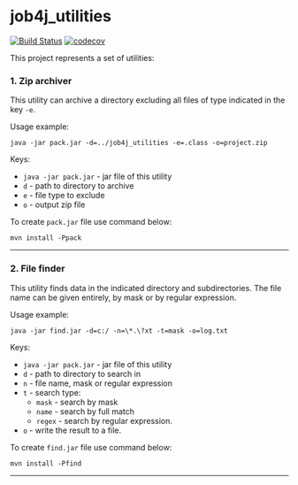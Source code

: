# job4j_utilities
[![Build Status](https://app.travis-ci.com/Krasobas/job4j_utilities.svg?branch=master)](https://app.travis-ci.com/Krasobas/job4j_utilities)
[![codecov](https://codecov.io/gh/Krasobas/job4j_utilities/branch/master/graph/badge.svg?token=P059V7UIHB)](https://codecov.io/gh/Krasobas/job4j_utilities)

This project represents a set of utilities:

### 1. Zip archiver
This utility can archive a directory excluding all files of type indicated in the key `-e`.

Usage example:

    java -jar pack.jar -d=../job4j_utilities -e=.class -o=project.zip

Keys:

- `java -jar pack.jar` - jar file of this utility
- `d` - path to directory to archive
- `e` - file type to exclude
- `o` - output zip file

To create `pack.jar` file use command below:

    mvn install -Ppack
---
### 2. File finder
This utility finds data in the indicated directory and subdirectories.
The file name can be given entirely, by mask or by regular expression.

Usage example:

    java -jar find.jar -d=c:/ -n=\*.\?xt -t=mask -o=log.txt

Keys:

- `java -jar pack.jar` - jar file of this utility
- `d` - path to directory to search in
- `n` - file name, mask or regular expression
- `t` - search type:
  - `mask` - search by mask
  - `name` - search by full match
  - `regex` - search by regular expression.
- `o` - write the result to a file.

To create `find.jar` file use command below:

    mvn install -Pfind
---

